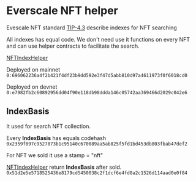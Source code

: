 # Everscale NFT helper

Evescale NFT standard [TIP-4.3](https://docs.everscale.network/standard/TIP-4/3) describe indexes for NFT searching

All indexes has equal code. We don't need use it functions on every NFT and can use helper contracts to facilitate the search. 


[NFTIndexHelper](build/NFTIndexHelper.abi.json)

Deployed on mainnet 
``0:696062236a4f2b421f4df23b9dd592e3f47d5abb810d97a4611973f0f6018cd0``

Deployed on devnet 
``0:e7982fb2c60892956dd04f90e118db98ddda146c05742aa369466d2029c042e6``


## IndexBasis

It used for search NFT collection.

Every **IndexBasis** has equals codehash ``0x2359f897c9527073b1c95140c670089aa5ab825f5fd1bd453db803fbab47def2``

For NFT we sold it use a stamp = "nft"

[NFTIndexHelper](NFTIndexHelper.sol) return **IndexBasis** after sold.
``0x51d2e5e5718525436e8179cd5450038c2f1dcf6e4fd8a2c1526d114aad0e0f84``